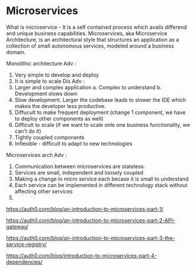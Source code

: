 # Microservices

What is microservice - It is a self contained process which avails differend and unique business capabilities.
Microservices, aka Microservice Architecture, is an architectural style that structures an application as a collection of small autonomous services, modeled around a business domain.

Monolithic architecture
Adv :
  1. Very simple to develop and deploy
  2. It is simple to scale
Dis Adv :
  1. Larger and complex application 
      a. Complex to understand
      b. Development slows down
  2. Slow development. Larger the codebase leads to slower the IDE which makes the developer less productive.
  3. Diffucult to make frequent deployment (change 1 component, we have to deploy other components as well)
  4. Difficult to scale (if we want to scale onle one business functionality, we can't do it)
  5. Tightly coupled components
  6. Inflexible - difficult to adapt to new technologies
  
    
Microservices arch
Adv : 
  1. Communication between microservices are stateless.
  2. Services are small, independent and loosely coupled
  3. Making a change in micro service each becase it is small to understand
  4. Each service can be implemented in different technology stack without affecting other services
  5. 
      

https://auth0.com/blog/an-introduction-to-microservices-part-1/

https://auth0.com/blog/an-introduction-to-microservices-part-2-API-gateway/

https://auth0.com/blog/an-introduction-to-microservices-part-3-the-service-registry/

https://auth0.com/blog/introduction-to-microservices-part-4-dependencies/
